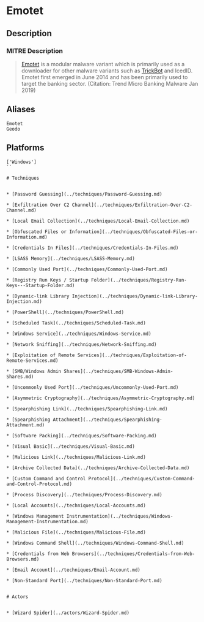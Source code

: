
# Emotet

## Description

### MITRE Description

> [Emotet](https://attack.mitre.org/software/S0367) is a modular malware variant which is primarily used as a downloader for other malware variants such as [TrickBot](https://attack.mitre.org/software/S0266) and IcedID. Emotet first emerged in June 2014 and has been primarily used to target the banking sector. (Citation: Trend Micro Banking Malware Jan 2019)

## Aliases

```
Emotet
Geodo
```

## Platforms

```
['Windows']
``

# Techniques


* [Password Guessing](../techniques/Password-Guessing.md)

* [Exfiltration Over C2 Channel](../techniques/Exfiltration-Over-C2-Channel.md)
    
* [Local Email Collection](../techniques/Local-Email-Collection.md)
    
* [Obfuscated Files or Information](../techniques/Obfuscated-Files-or-Information.md)
    
* [Credentials In Files](../techniques/Credentials-In-Files.md)
    
* [LSASS Memory](../techniques/LSASS-Memory.md)
    
* [Commonly Used Port](../techniques/Commonly-Used-Port.md)
    
* [Registry Run Keys / Startup Folder](../techniques/Registry-Run-Keys---Startup-Folder.md)
    
* [Dynamic-link Library Injection](../techniques/Dynamic-link-Library-Injection.md)
    
* [PowerShell](../techniques/PowerShell.md)
    
* [Scheduled Task](../techniques/Scheduled-Task.md)
    
* [Windows Service](../techniques/Windows-Service.md)
    
* [Network Sniffing](../techniques/Network-Sniffing.md)
    
* [Exploitation of Remote Services](../techniques/Exploitation-of-Remote-Services.md)
    
* [SMB/Windows Admin Shares](../techniques/SMB-Windows-Admin-Shares.md)
    
* [Uncommonly Used Port](../techniques/Uncommonly-Used-Port.md)
    
* [Asymmetric Cryptography](../techniques/Asymmetric-Cryptography.md)
    
* [Spearphishing Link](../techniques/Spearphishing-Link.md)
    
* [Spearphishing Attachment](../techniques/Spearphishing-Attachment.md)
    
* [Software Packing](../techniques/Software-Packing.md)
    
* [Visual Basic](../techniques/Visual-Basic.md)
    
* [Malicious Link](../techniques/Malicious-Link.md)
    
* [Archive Collected Data](../techniques/Archive-Collected-Data.md)
    
* [Custom Command and Control Protocol](../techniques/Custom-Command-and-Control-Protocol.md)
    
* [Process Discovery](../techniques/Process-Discovery.md)
    
* [Local Accounts](../techniques/Local-Accounts.md)
    
* [Windows Management Instrumentation](../techniques/Windows-Management-Instrumentation.md)
    
* [Malicious File](../techniques/Malicious-File.md)
    
* [Windows Command Shell](../techniques/Windows-Command-Shell.md)
    
* [Credentials from Web Browsers](../techniques/Credentials-from-Web-Browsers.md)
    
* [Email Account](../techniques/Email-Account.md)
    
* [Non-Standard Port](../techniques/Non-Standard-Port.md)
    

# Actors


* [Wizard Spider](../actors/Wizard-Spider.md)

